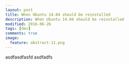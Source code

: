 ```yaml
---
layout: post
title: When Ubuntu 14.04 should be reinstalled
description: When Ubuntu 14.04 should be reinstalled
modified: 2016-06-26
tags: [dev]
comments: true
image:
  feature: abstract-11.png
---
```

asdfasdfasfd
asdfadfs
